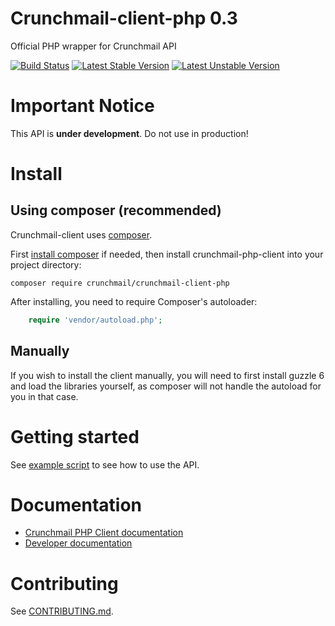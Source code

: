 
# Crunchmail-client-php 0.3

Official PHP wrapper for Crunchmail API

[![Build Status](https://travis-ci.org/crunchmail/crunchmail-client-php.svg?branch=master)](https://travis-ci.org/crunchmail/crunchmail-client-php)
[![Latest Stable Version](https://poser.pugx.org/crunchmail/crunchmail-client-php/v/stable)](https://packagist.org/packages/crunchmail/crunchmail-client-php)
[![Latest Unstable Version](https://poser.pugx.org/crunchmail/crunchmail-client-php/v/unstable)](https://packagist.org/packages/crunchmail/crunchmail-client-php)


# Important Notice

This API is **under development**. Do not use in production!


# Install

## Using composer (recommended)

Crunchmail-client uses [composer](https://getcomposer.org/).

First [install composer](https://getcomposer.org/doc/00-intro.md) if needed,
then install crunchmail-php-client into your project directory:

    composer require crunchmail/crunchmail-client-php

After installing, you need to require Composer's autoloader:

```php
    require 'vendor/autoload.php';
```

## Manually

If you wish to install the client manually, you will need to first install
guzzle 6 and load the libraries yourself, as composer will not handle the
autoload for you in that case.


# Getting started

See [example script](./examples/index.php) to see how to use the API.


# Documentation

* [Crunchmail PHP Client documentation](http://crunchmail-api-php-client.readthedocs.org/en/latest/)
* [Developer documentation](http://crunchmail.github.io/crunchmail-client-php)


# Contributing

See [CONTRIBUTING.md](./CONTRIBUTING.md).
